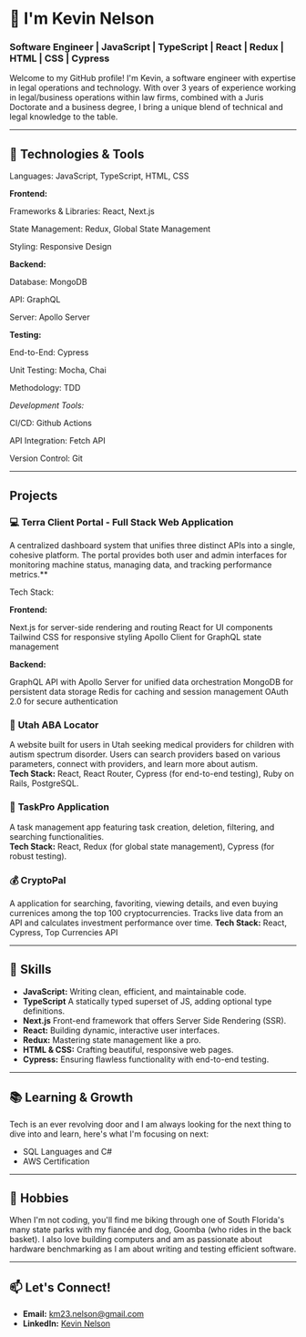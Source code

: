 # 👋 I'm Kevin Nelson
### Software Engineer | JavaScript | TypeScript | React | Redux | HTML | CSS | Cypress

Welcome to my GitHub profile! I'm Kevin, a software engineer with expertise in legal operations and technology. With over 3 years of experience working in legal/business operations within law firms, combined with a Juris Doctorate and a business degree, I bring a unique blend of technical and legal knowledge to the table.

---

## 🚀 **Technologies & Tools**

Languages: JavaScript, TypeScript, HTML, CSS

**Frontend:** 

Frameworks & Libraries: React, Next.js

State Management: Redux, Global State Management

Styling: Responsive Design

**Backend:** 

Database: MongoDB

API: GraphQL

Server: Apollo Server


**Testing:**

End-to-End: Cypress

Unit Testing: Mocha, Chai

Methodology: TDD


*Development Tools:*

CI/CD: Github Actions

API Integration: Fetch API

Version Control: Git

---

##  **Projects**

### 💻 Terra Client Portal - Full Stack Web Application

A centralized dashboard system that unifies three distinct APIs into a single, cohesive platform. The portal provides both user and admin interfaces for monitoring machine status, managing data, and tracking performance metrics.**

Tech Stack:

**Frontend:**

Next.js for server-side rendering and routing
React for UI components
Tailwind CSS for responsive styling
Apollo Client for GraphQL state management

**Backend:**

GraphQL API with Apollo Server for unified data orchestration
MongoDB for persistent data storage
Redis for caching and session management
OAuth 2.0 for secure authentication

### 🏥 **Utah ABA Locator**
A website built for users in Utah seeking medical providers for children with autism spectrum disorder. Users can search providers based on various parameters, connect with providers, and learn more about autism.  
**Tech Stack:** React, React Router, Cypress (for end-to-end testing), Ruby on Rails, PostgreSQL.

### 📝 **TaskPro Application**
A task management app featuring task creation, deletion, filtering, and searching functionalities.  
**Tech Stack:** React, Redux (for global state management), Cypress (for robust testing).

### 💰 **CryptoPal**
A application for searching, favoriting, viewing details, and even buying currenices among the top 100 cryptocurrencies. Tracks live data from an API and calculates investment performance over time.
**Tech Stack:** React, Cypress, Top Currencies API

---

## 🌟 **Skills**

- **JavaScript:** Writing clean, efficient, and maintainable code.
- **TypeScript** A statically typed superset of JS, adding optional type definitions.
- **Next.js** Front-end framework that offers Server Side Rendering (SSR).
- **React:** Building dynamic, interactive user interfaces.
- **Redux:** Mastering state management like a pro.
- **HTML & CSS:** Crafting beautiful, responsive web pages.
- **Cypress:** Ensuring flawless functionality with end-to-end testing.

---

## 📚 **Learning & Growth**
Tech is an ever revolving door and I am always looking for the next thing to dive into and learn, here's what I'm focusing on next:

- SQL Languages and C#
- AWS Certification

---

## 🌳 **Hobbies**
When I'm not coding, you'll find me biking through one of South Florida's many state parks with my fiancée and dog, Goomba (who rides in the back basket). I also love building computers and am as passionate about hardware benchmarking as I am about writing and testing efficient software.

---

## 📫 **Let's Connect!**
- **Email:** km23.nelson@gmail.com  
- **LinkedIn:** [Kevin Nelson](https://www.linkedin.com/in/kevinnelson418/)
